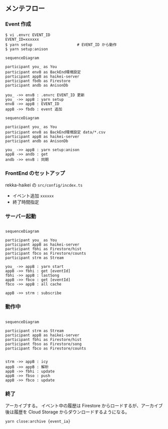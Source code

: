 ## メンテフロー

### Event 作成

```
$ vi .envrc EVENT_ID
EVENT_ID=xxxxxx
$ yarn setup			 		# EVENT_ID から動作
$ yarn setup:anison
```

```mermaid
sequenceDiagram

participant you_ as You
participant envB as BackEnd環境設定
participant appB as haikei-server
participant fbdb as Firestore
participant andb as AnisonDb

you_ ->> envB : .envrc EVENT_ID 更新
you_ ->> appB : yarn setup
envB ->> appB : EVENT_ID
appB ->> fbdb : event 追加
```

```mermaid
sequenceDiagram

participant you_ as You
participant envB as BackEnd環境設定 data/*.csv
participant appB as haikei-server
participant andb as AnisonDb

you_ ->> appB : yarn setup:anison
appB ->> andb : get
andb ->> envB : 同期
```

### FrontEnd のセットアップ

rekka-haikei の `src/config/incdex.ts`

- イベント追加 `xxxxxx`
- 終了時間指定

### サーバー起動

```mermaid

sequenceDiagram

participant you_ as You
participant appB as haikei-server
participant fbhi as Firestore/hist
participant fbco as Firestore/counts
participant strm as Stream

you_ ->> appB : yarn start
appB ->> fbhi : get [eventId]
fbhi ->> appB : lastSong
appB ->> fbco : get [eventId]
fbco ->> appB : all cache

appB ->> strm : subscribe

```

### 動作中

```mermaid

sequenceDiagram

participant strm as Stream
participant appB as haikei-server
participant fbhi as Firestore/hist
participant fbso as Firestore/song
participant fbco as Firestore/counts


strm ->> appB : icy
appB ->> appB : 解析
appB ->> fbhi : update
appB ->> fbso : push
appB ->> fbco : update

```

### 終了

アーカイブする。
イベント中の履歴は Firestore からロードするが、アーカイブ後は履歴を Cloud Storage からダウンロードするようになる。

```
yarn close:archive {event_ia}
```
